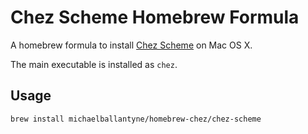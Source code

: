 # Chez Scheme Homebrew Formula

A homebrew formula to install [Chez Scheme](http://scheme.com/) on Mac OS X.

The main executable is installed as `chez`.

## Usage

```
brew install michaelballantyne/homebrew-chez/chez-scheme
```

